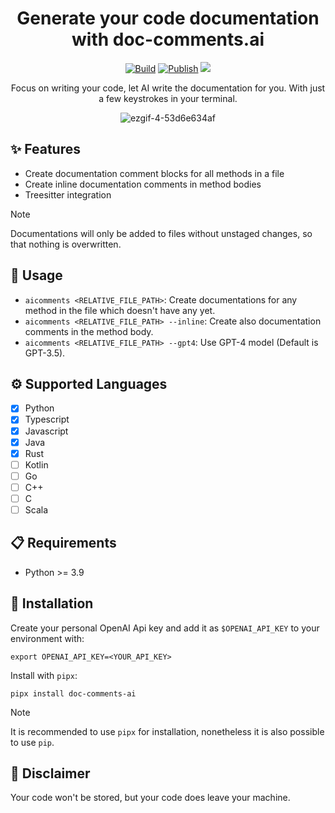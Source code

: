 <div align="center">

# Generate your code documentation with doc-comments.ai

[![Build](https://github.com/fynnfluegge/doc-comments.ai/actions/workflows/build.yaml/badge.svg)](https://github.com/fynnfluegge/doc-comments.ai/actions/workflows/build.yaml)
[![Publish](https://github.com/fynnfluegge/doc-comments.ai/actions/workflows/publish.yaml/badge.svg)](https://github.com/fynnfluegge/doc-comments.ai/actions/workflows/publish.yaml)
<img src="https://img.shields.io/badge/License-MIT-green.svg"/>
</a>
</div>

<div align="center">

Focus on writing your code, let AI write the documentation for you. With just a few keystrokes in your terminal.

![ezgif-4-53d6e634af](https://github.com/fynnfluegge/doc-comments.ai/assets/16321871/8f2756cb-36f9-43c6-94b1-658b89b49786)

</div>


## ✨ Features
- Create documentation comment blocks for all methods in a file
- Create inline documentation comments in method bodies
- Treesitter integration

> [!NOTE]
> Documentations will only be added to files without unstaged changes, so that nothing is overwritten.

## 🚀 Usage
- `aicomments <RELATIVE_FILE_PATH>`: Create documentations for any method in the file which doesn't have any yet.
- `aicomments <RELATIVE_FILE_PATH> --inline`: Create also documentation comments in the method body.
- `aicomments <RELATIVE_FILE_PATH> --gpt4`: Use GPT-4 model (Default is GPT-3.5).

## ⚙️ Supported Languages
- [x] Python
- [x] Typescript
- [x] Javascript
- [x] Java
- [x] Rust
- [ ] Kotlin
- [ ] Go
- [ ] C++
- [ ] C
- [ ] Scala

## 📋 Requirements

- Python >= 3.9

## 🔧 Installation

Create your personal OpenAI Api key and add it as `$OPENAI_API_KEY` to your environment with:

```
export OPENAI_API_KEY=<YOUR_API_KEY>
```

Install with `pipx`:

```
pipx install doc-comments-ai
```

> [!NOTE]
> It is recommended to use `pipx` for installation, nonetheless it is also possible to use `pip`.

## 🚨 Disclaimer

Your code won't be stored, but your code does leave your machine.
